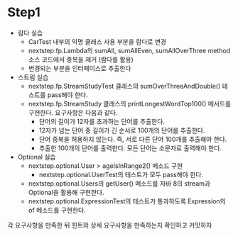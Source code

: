 # Step1

* 람다 실습
  * CarTest 내부의 익명 클래스 사용 부분을 람다로 변경
  * nextstep.fp.Lambda의 sumAll, sumAllEven, sumAllOverThree method 소스 코드에서 중복을 제거 (람다를 활용)
  * 변경되는 부분을 인터페이스로 추출한다
* 스트림 실습
  * nextstep.fp.StreamStudyTest 클래스의 sumOverThreeAndDouble() 테스트를 pass해야 한다.
  * nextstep.fp.StreamStudy 클래스의 printLongestWordTop100() 메서드를 구현한다. 요구사항은 다음과 같다.
     * 단어의 길이가 12자를 초과하는 단어를 추출한다.
     * 12자가 넘는 단어 중 길이가 긴 순서로 100개의 단어를 추출한다.
     * 단어 중복을 허용하지 않는다. 즉, 서로 다른 단어 100개를 추출해야 한다.
     * 추출한 100개의 단어를 출력한다. 모든 단어는 소문자로 출력해야 한다.
* Optional 실습
  * nextstep.optional.User > ageIsInRange2() 메소드 구현
     * nextstep.optional.UserTest의 테스트가 모두 pass해야 한다.
  * nextstep.optional.Users의 getUser() 메소드를 자바 8의 stream과 Optional을 활용해 구현한다.
  * nextstep.optional.ExpressionTest의 테스트가 통과하도록 Expression의 of 메소드를 구현한다.
  
각 요구사항을 만족한 뒤 힌트와 상세 요구사항을 만족하는지 확인하고 커밋하자
